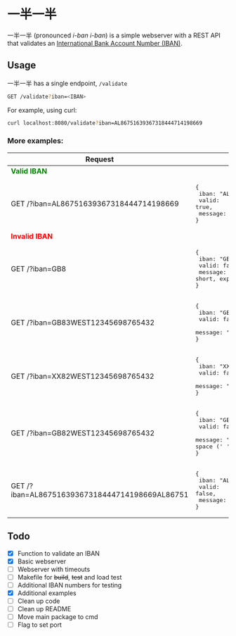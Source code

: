 # 一半一半 
一半一半 (pronounced _i-ban i-ban_) is a simple webserver with a REST API that validates an [International Bank Account Number (IBAN)](https://sv.wikipedia.org/wiki/International_Bank_Account_Number).

## Usage
一半一半 has a single endpoint, `/validate`

```bash
GET /validate?iban=<IBAN>
```

For example, using curl:
```bash
curl localhost:8080/validate?iban=AL86751639367318444714198669
```


### More examples:


| Request                                          | Response                                                                                                                                                                 |
|--------------------------------------------------|--------------------------------------------------------------------------------------------------------------------------------------------------------------------------|
| <span style="color: green">**Valid IBAN**</span> |                                                                                                                                                                          |
| GET /?iban=AL86751639367318444714198669          | <pre>{<br>    iban: "AL86751639367318444714198669",<br>    valid: true,<br>    message: "OK"<br>}</pre>                                                                  |
| <span style="color: red">**Invalid IBAN**</span> |                                                                                                                                                                          |
| GET /?iban=GB8                                   | <pre>{<br>    iban: "GB8",<br>    valid: false,<br>    message: "IBAN is too short, expected > 4"<br>}</pre>                                                             |
| GET /?iban=GB83WEST12345698765432                | <pre>{<br>    iban: "GB83WEST12345698765432",<br>    valid: false,<br>    message: "checksum is incorrect"<br>}</pre>                                                    |
| GET /?iban=XX82WEST12345698765432                | <pre>{<br>    iban: "XX82WEST12345698765432",<br>    valid: false,<br>    message: "country code invalid"<br>}</pre>                                                     |
| GET /?iban=GB82WEST12345698765432                | <pre>{<br>    iban: "GB82WEST12345698765432*",<br>    valid: false,<br>    message: "Invalid characters, allowed are alphanumeric (A-Z, 0-9) and space (' ')"<br>}</pre> |
| GET /?iban=AL86751639367318444714198669AL86751   | <pre>{<br>    iban: "AL86751639367318444714198669AL86751",<br>    valid: false,<br>    message: "IBAN is too long, expected < 34"<br>}</pre>                             |

## Todo
- [x] Function to validate an IBAN
- [x] Basic webserver
- [ ] Webserver with timeouts
- [ ] Makefile for ~~build~~, ~~test~~ and load test
- [ ] Additional IBAN numbers for testing
- [x] Additional examples
- [ ] Clean up code
- [ ] Clean up README
- [ ] Move main package to cmd
- [ ] Flag to set port